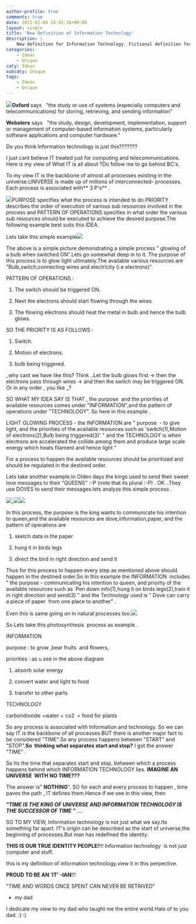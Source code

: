 ```yaml
---
author-profile: true
comments: true
date: 2011-02-04 14:41:16+00:00
layout: single
title: 'New Definition of Information Technology'
description: |
    New definition for Information Technology. Fictional definition for IT. 
categories:
    - Ideas
    - Unique
caty: Ideas
subcaty: Unique
tags:
    - Ideas
    - Unique
---
```


[![](http://vickyexplored.files.wordpress.com/2011/02/it.jpg?w=300)](http://vickyexplored.files.wordpress.com/2011/02/it.jpg)**Oxford** says   "the study or use of systems (especially computers and telecommunications) for storing, retrieving, and sending information"

**Websters** says   "the study, design, development, implementation, support or management of computer-based information systems, particularly software applications and computer hardware."

Do you think Information technology is just this???????

I just cant believe IT treated just for computing and telecommunications. Here is my view of What IT is all about ?Do follow me to go behind BC's.

To my view IT is the backbone of almost all processes existing in the universe.UNIVERSE is made up of millions of interconnected- processes. Each process is associated with** 3 P's** .

[![](http://vickyexplored.files.wordpress.com/2011/02/new-picture-2.jpg?w=300)](http://vickyexplored.files.wordpress.com/2011/02/new-picture-2.jpg)PURPOSE specifies what the process is intended to do.PRIORITY describes the order of execution of various sub resources involved in the process and PATTERN OF OPERATIONS specifies in what order the various sub resources should be executed to achieve the desired purpose.The following example best suits this IDEA.

Lets take this simple example[![](http://vickyexplored.files.wordpress.com/2011/02/picture-7.png?w=300)](http://vickyexplored.files.wordpress.com/2011/02/picture-7.png)

The above is a simple picture demonstrating a simple process " glowing of a bulb when switched ON".Lets go somewhat deep in to it. The purpose of this process is to glow light ultimately.The available various resources are "Bulb,switch,connecting wires and electricity (i.e electrons)".

PATTERN OF OPERATIONS :



	
  1. The switch should be triggered ON.

	
  2. Next the electrons should start flowing through the wires

	
  3. The flowing electrons should heat the metal in bulb and hence the bulb glows.


SO THE PRIORITY IS AS FOLLOWS :

	
  1. Switch.

	
  2. Motion of electrons.

	
  3. bulb being triggered.


_why cant we have like this? Think ..Let the bulb glows first -> then the electrons pass through wires -> and then the switch may be triggered ON. Or in any order , you like _? 

SO WHAT MY IDEA SAY IS THAT , the purpose  and the priorities of available resources comes under "INFORMATION",and the pattern of operations under "TECHNOLOGY". So here in this example .

LIGHT GLOWING PROCESS - the INFORMATION are " purpose  - to give light, and the priorities of the available resources such as 'switch(1),Motion of electrons(2),Bulb being triggered(3)' " and the TECHNOLOGY is when electrons are accelerated the collide among them and produce large scale energy which heats filament and hence light "


For a process to happen the available resources should be prioritized and should be regulated in the destined order.

Lets take another example.In Olden days the kings used to send their sweet love messages to their "QUEENS" :-P (note that its plural :-P) . OK ..They use DOVES to send their messages.lets analyze this simple process .

[![](http://vickyexplored.files.wordpress.com/2011/02/the-young-victoria-1acd57.jpg?w=136) ](http://vickyexplored.files.wordpress.com/2011/02/the-young-victoria-1acd57.jpg)[ ](http://vickyexplored.files.wordpress.com/2011/02/the-young-victoria-1acd57.jpg)[![](http://vickyexplored.files.wordpress.com/2011/02/dove.jpg?w=120)](http://vickyexplored.files.wordpress.com/2011/02/dove.jpg)[![](http://vickyexplored.files.wordpress.com/2011/02/kingjohniii_22486.jpg?w=143)](http://vickyexplored.files.wordpress.com/2011/02/kingjohniii_22486.jpg)

In this process, the purpose is the king wants to communicate his intention to queen,and the available resources are dove,information,paper, and the pattern of operations are



	
  1. sketch data in the paper

	
  2. hung it in birds legs

	
  3. direct the bird in right direction and send it


Thus for this process to happen every step as mentioned above should happen in the destined order.So in this example the INFORMATION  includes " the purpose - communicating his intention to queen, and priority of the available resources such as  Pen down info(1),hung it on birds legs(2),train it in right direction and send(3) " and the Technology used is " Dove can carry a piece of paper  from one place to another" .

Even this is same going on in natural processes too.[](http://vickyexplored.files.wordpress.com/2011/02/plant_growth.jpg)[![](http://vickyexplored.files.wordpress.com/2011/02/photosynthesis-color.jpg?w=300)](http://vickyexplored.files.wordpress.com/2011/02/photosynthesis-color.jpg)


So Lets take this photosynthesis  process as example . 

INFORMATION

purpose : to grow ,bear fruits  and flowers,

priorities : as u see in the above diagram



	
  1. absorb solar energy

	
  2. convert water and light to food

	
  3. transfer to other parts


TECHNOLOGY

carbondioxide +water + co2  = food for plants

So any process is associated with Information and technology. So we can say IT is the backbone of all processes.BUT there is another major fact to be considered "TIME".So any process happens between "START" and "STOP".**So  thinking what separates start and stop?** I got the answer "TIME" .

So Its the time that separates start and stop, between which a process happens behind which INFORMATION TECHNOLOGY lies. **IMAGINE AN UNIVERSE  WITH NO TIME???**

The answer is" **NOTHING**". SO for each and every process to happen , time paves the path , IT defines them.Hence if we see in this view, then

_**"TIME IS THE KING OF UNIVERSE AND INFORMATION TECHNOLOGY IS THE SUCCESSOR OF TIME "**_ ....

SO TO MY VIEW, Information technology is not just what we say.Its something far apart. IT's origin can be described as the start of universe,the beginning of processes.But man has redefined the identity.

**THIS IS OUR TRUE IDENTITY PEOPLE!**!!! Information technology  is not just computer and stuff.

this is my definition of information technology.view it in this perpective.

**PROUD TO BE AN 'IT' -IAN**!!!

"TIME AND WORDS ONCE SPENT CAN NEVER BE RETRIVED"

- my dad

I dedicate my view to my dad who taught me the entire world.Hats of to you dad. :) :)
